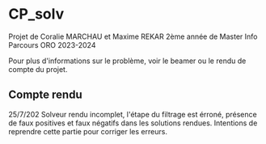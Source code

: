 ﻿# CP_solv

Projet de Coralie MARCHAU et Maxime REKAR
2ème année de Master Info Parcours ORO
2023-2024

Pour plus d'informations sur le problème, voir le beamer ou le rendu de compte du projet.

## Compte rendu

25/7/202
Solveur rendu incomplet, l'étape du filtrage est érroné, présence de faux positives et faux négatifs dans les solutions rendues.
Intentions de reprendre cette partie pour corriger les erreurs.
